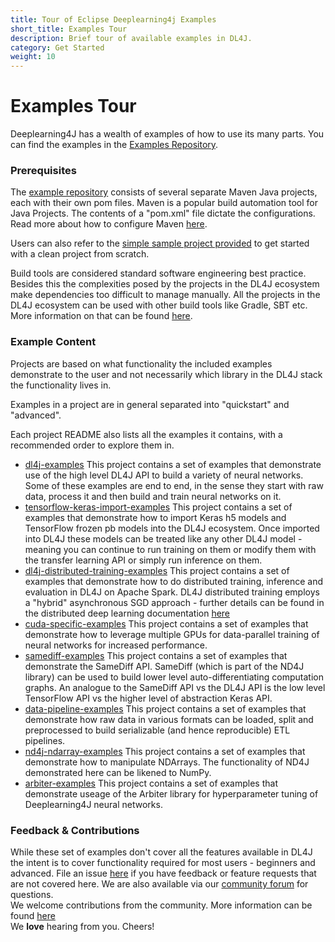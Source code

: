 ```yaml
---
title: Tour of Eclipse Deeplearning4j Examples
short_title: Examples Tour
description: Brief tour of available examples in DL4J.
category: Get Started
weight: 10
---
```


# Examples Tour

Deeplearning4J has a wealth of examples of how to use its many parts. You can find the examples in the [Examples Repository](https://github.com/eclipse/deeplearning4j-examples).

### Prerequisites

The [example repository](https://github.com/KonduitAI/deeplearning4j-examples/tree/eraly/refactoring) consists of several separate Maven Java projects, each with their own pom files. Maven is a popular build automation tool for Java Projects. The contents of a "pom.xml" file dictate the configurations. Read more about how to configure Maven [here](../config/maven.md).

Users can also refer to the [simple sample project provided](https://github.com/eclipse/deeplearning4j-examples/tree/master/mvn-project-template) to get started with a clean project from scratch.

Build tools are considered standard software engineering best practice. Besides this the complexities posed by the projects in the DL4J ecosystem make dependencies too difficult to manage manually. All the projects in the DL4J ecosystem can be used with other build tools like Gradle, SBT etc. More information on that can be found [here](../config/buildtools.md).

### Example Content

Projects are based on what functionality the included examples demonstrate to the user and not necessarily which library in the DL4J stack the functionality lives in.

Examples in a project are in general separated into "quickstart" and "advanced".

Each project README also lists all the examples it contains, with a recommended order to explore them in.

* [dl4j-examples](https://github.com/KonduitAI/deeplearning4j-examples/blob/eraly/refactoring/dl4j-examples/README.md) This project contains a set of examples that demonstrate use of the high level DL4J API to build a variety of neural networks. Some of these examples are end to end, in the sense they start with raw data, process it and then build and train neural networks on it.
* [tensorflow-keras-import-examples](https://github.com/KonduitAI/deeplearning4j-examples/blob/eraly/refactoring/tensorflow-keras-import-examples/README.md) This project contains a set of examples that demonstrate how to import Keras h5 models and TensorFlow frozen pb models into the DL4J ecosystem. Once imported into DL4J these models can be treated like any other DL4J model - meaning you can continue to run training on them or modify them with the transfer learning API or simply run inference on them.
* [dl4j-distributed-training-examples](https://github.com/KonduitAI/deeplearning4j-examples/blob/eraly/refactoring/dl4j-distributed-training-examples/README.md) This project contains a set of examples that demonstrate how to do distributed training, inference and evaluation in DL4J on Apache Spark. DL4J distributed training employs a "hybrid" asynchronous SGD approach - further details can be found in the distributed deep learning documentation [here](https://deeplearning4j.konduit.ai/distributed-deep-learning/intro)
* [cuda-specific-examples](https://github.com/KonduitAI/deeplearning4j-examples/blob/eraly/refactoring/cuda-specific-examples/README.md) This project contains a set of examples that demonstrate how to leverage multiple GPUs for data-parallel training of neural networks for increased performance.
* [samediff-examples](https://github.com/KonduitAI/deeplearning4j-examples/blob/eraly/refactoring/samediff-examples/README.md) This project contains a set of examples that demonstrate the SameDiff API. SameDiff \(which is part of the ND4J library\) can be used to build lower level auto-differentiating computation graphs. An analogue to the SameDiff API vs the DL4J API is the low level TensorFlow API vs the higher level of abstraction Keras API.
* [data-pipeline-examples](https://github.com/KonduitAI/deeplearning4j-examples/blob/eraly/refactoring/data-pipeline-examples/README.md) This project contains a set of examples that demonstrate how raw data in various formats can be loaded, split and preprocessed to build serializable \(and hence reproducible\) ETL pipelines.
* [nd4j-ndarray-examples](https://github.com/KonduitAI/deeplearning4j-examples/blob/eraly/refactoring/nd4j-ndarray-examples/README.md) This project contains a set of examples that demonstrate how to manipulate NDArrays. The functionality of ND4J demonstrated here can be likened to NumPy.
* [arbiter-examples](https://github.com/KonduitAI/deeplearning4j-examples/blob/eraly/refactoring/arbiter-examples/README.md) This project contains a set of examples that demonstrate useage of the Arbiter library for hyperparameter tuning of Deeplearning4J neural networks.

### Feedback & Contributions

While these set of examples don't cover all the features available in DL4J the intent is to cover functionality required for most users - beginners and advanced. File an issue [here](https://github.com/eclipse/deeplearning4j-examples/issues) if you have feedback or feature requests that are not covered here. We are also available via our [community forum](https://community.konduit.ai/) for questions.  
We welcome contributions from the community. More information can be found [here](https://github.com/eclipse/deeplearning4j/blob/master/CONTRIBUTING.md)  
We **love** hearing from you. Cheers!

